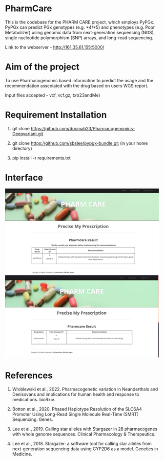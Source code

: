 # PharmCare
This is the codebase for the PHARM CARE project, which employs PyPGx. PyPGx can predict PGx genotypes (e.g. *4/*5) and phenotypes (e.g. Poor Metabolizer) using genomic data from next-generation sequencing (NGS), single nucleotide polymorphism (SNP) arrays, and long-read sequencing.

Link to the webserver - http://161.35.61.155:5000/

# Aim of the project
To use Pharmacogenomic based information to predict the usage and the recommendation asscoiated with the drug based on users WGS report.


Input files accepted - vcf, vcf.gz, txt(23andMe)



# Requirement Installation
1. git clone  https://github.com/docmab23/Pharmacogenomics-Deepvariant.git

2. git clone https://github.com/sbslee/pypgx-bundle.git (in your home directory)

3. pip install -r requirements.txt





# Interface

![alt text](assets/image1.png)
![alt text](assets/image2.png)

# References
1. Wroblewski et al., 2022. Pharmacogenetic variation in Neanderthals and Denisovans and implications for human health and response to medications. bioRxiv.

2. Botton et al., 2020. Phased Haplotype Resolution of the SLC6A4 Promoter Using Long-Read Single Molecule Real-Time (SMRT) Sequencing. Genes.

3. Lee et al., 2019. Calling star alleles with Stargazer in 28 pharmacogenes with whole genome sequences. Clinical Pharmacology & Therapeutics.

4. Lee et al., 2018. Stargazer: a software tool for calling star alleles from next-generation sequencing data using CYP2D6 as a model. Genetics in Medicine.



